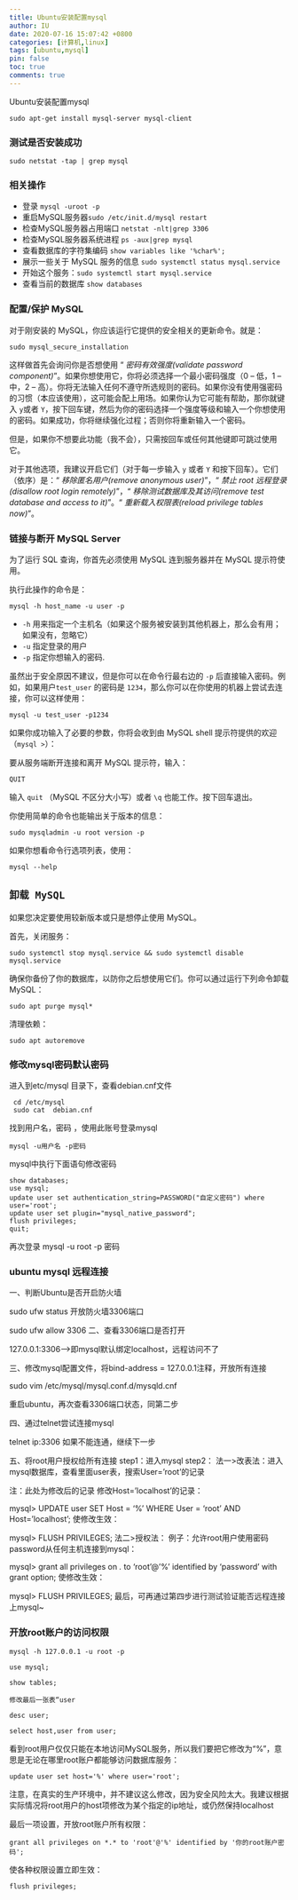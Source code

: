 ```yaml
---
title: Ubuntu安装配置mysql
author: IU
date: 2020-07-16 15:07:42 +0800
categories: [计算机,linux]
tags: [ubuntu,mysql]
pin: false
toc: true
comments: true  
---
```


Ubuntu安装配置mysql

```shell
sudo apt-get install mysql-server mysql-client
```

### 测试是否安装成功

```shell
sudo netstat -tap | grep mysql
```

### 相关操作

- 登录 `mysql -uroot -p`
- 重启MySQL服务器`sudo /etc/init.d/mysql restart`
- 检查MySQL服务器占用端口 `netstat -nlt|grep 3306`
- 检查MySQL服务器系统进程 `ps -aux|grep mysql`
- 查看数据库的字符集编码 `show variables like '%char%';`
- 展示一些关于 MySQL 服务的信息 `sudo systemctl status mysql.service`
- 开始这个服务：`sudo systemctl start mysql.service`
- 查看当前的数据库 `show databases`


### 配置/保护 MySQL

对于刚安装的 MySQL，你应该运行它提供的安全相关的更新命令。就是：

```shell
sudo mysql_secure_installation
```

这样做首先会询问你是否想使用 “ *密码有效强度(validate password component)*”。如果你想使用它，你将必须选择一个最小密码强度（0 – 低，1 – 中，2 – 高）。你将无法输入任何不遵守所选规则的密码。如果你没有使用强密码的习惯（本应该使用），这可能会配上用场。如果你认为它可能有帮助，那你就键入 `y`或者 `Y`，按下回车键，然后为你的密码选择一个强度等级和输入一个你想使用的密码。如果成功，你将继续强化过程；否则你将重新输入一个密码。

但是，如果你不想要此功能（我不会），只需按回车或任何其他键即可跳过使用它。

对于其他选项，我建议开启它们（对于每一步输入 `y` 或者 `Y` 和按下回车）。它们（依序）是：“ *移除匿名用户(remove anonymous user)*”，“ *禁止 root 远程登录(disallow root login remotely)*”，“ *移除测试数据库及其访问(remove test database and access to it)*”。“ *重新载入权限表(reload privilege tables now)*”。

### 链接与断开 MySQL Server

为了运行 SQL 查询，你首先必须使用 MySQL 连到服务器并在 MySQL 提示符使用。

执行此操作的命令是：

```shell
mysql -h host_name -u user -p
```

- `-h` 用来指定一个主机名（如果这个服务被安装到其他机器上，那么会有用；如果没有，忽略它）
- `-u` 指定登录的用户
- `-p` 指定你想输入的密码.

虽然出于安全原因不建议，但是你可以在命令行最右边的 `-p` 后直接输入密码。例如，如果用户`test_user` 的密码是 `1234`，那么你可以在你使用的机器上尝试去连接，你可以这样使用：

```shell
mysql -u test_user -p1234
```

如果你成功输入了必要的参数，你将会收到由 MySQL shell 提示符提供的欢迎（`mysql >`）：

要从服务端断开连接和离开 MySQL 提示符，输入：

```shell
QUIT
```

输入 `quit` （MySQL 不区分大小写）或者 `\q` 也能工作。按下回车退出。

你使用简单的命令也能输出关于版本的信息：

```shell
sudo mysqladmin -u root version -p
```

如果你想看命令行选项列表，使用：

```shell
mysql --help
```

## `卸载 MySQL`

如果您决定要使用较新版本或只是想停止使用 MySQL。

首先，关闭服务：

```shell
sudo systemctl stop mysql.service && sudo systemctl disable mysql.service
```

确保你备份了你的数据库，以防你之后想使用它们。你可以通过运行下列命令卸载 MySQL：

```shell
sudo apt purge mysql*
```

清理依赖：

```shell
sudo apt autoremove
```

### 修改mysql密码默认密码

进入到etc/mysql 目录下，查看debian.cnf文件

```shell
 cd /etc/mysql
 sudo cat  debian.cnf
```

找到用户名，密码 ，使用此账号登录mysql

```shell
mysql -u用户名 -p密码
```

mysql中执行下面语句修改密码

```shell
show databases;
use mysql;
update user set authentication_string=PASSWORD("自定义密码") where user='root';
update user set plugin="mysql_native_password";
flush privileges;
quit;
```

再次登录 mysql -u root -p 密码

### ubuntu mysql 远程连接

一、判断Ubuntu是否开启防火墙

sudo ufw status 开放防火墙3306端口

sudo ufw allow 3306 二、查看3306端口是否打开

127.0.0.1:3306–>即mysql默认绑定localhost，远程访问不了

三、修改mysql配置文件，将bind-address = 127.0.0.1注释，开放所有连接

sudo vim /etc/mysql/mysql.conf.d/mysqld.cnf

重启ubuntu，再次查看3306端口状态，同第二步

四、通过telnet尝试连接mysql

telnet ip:3306 如果不能连通，继续下一步

五、将root用户授权给所有连接 step1：进入mysql step2： 法一>改表法：进入mysql数据库，查看里面user表，搜索User=’root’的记录

注：此处为修改后的记录 修改Host=’localhost’的记录：

mysql> UPDATE user SET Host = ‘%’ WHERE User = ‘root’ AND Host=’localhost’; 使修改生效：

mysql> FLUSH PRIVILEGES; 法二>授权法： 例子：允许root用户使用密码password从任何主机连接到mysql：

mysql> grant all privileges on *.* to ‘root’@’%’ identified by ‘password’ with grant option; 使修改生效：

mysql> FLUSH PRIVILEGES; 最后，可再通过第四步进行测试验证能否远程连接上mysql~

### 开放root账户的访问权限

```shell
mysql -h 127.0.0.1 -u root -p

use mysql;

show tables;

修改最后一张表“user

desc user;

select host,user from user;
```

看到root用户仅仅只能在本地访问MySQL服务，所以我们要把它修改为“%”，意思是无论在哪里root账户都能够访问数据库服务：

```shell
update user set host='%' where user='root';
```

注意，在真实的生产环境中，并不建议这么修改，因为安全风险太大。我建议根据实际情况将root用户的host项修改为某个指定的ip地址，或仍然保持localhost

最后一项设置，开放root账户所有权限：

```shell
grant all privileges on *.* to 'root'@'%' identified by '你的root账户密码';
```

使各种权限设置立即生效：

```shell
flush privileges;
```
